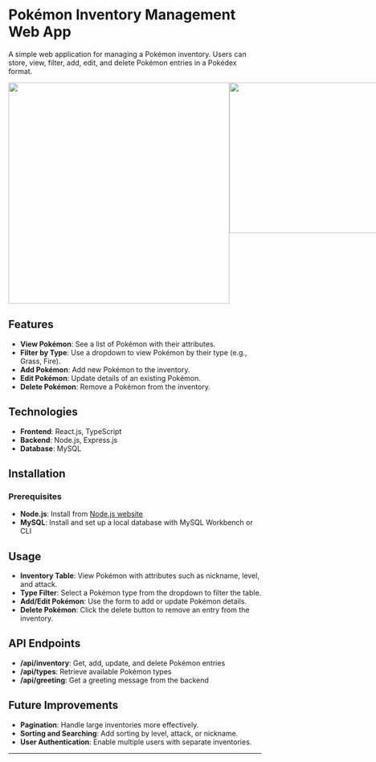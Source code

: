 # Pokémon Inventory Management Web App

A simple web application for managing a Pokémon inventory. Users can store, view, filter, add, edit, and delete Pokémon entries in a Pokédex format.


<div style="display: flex; justify-content: space-around;">
    <img src="https://github.com/user-attachments/assets/92800e2d-21d4-415c-b1c0-5b34efda3af1" width="440" />
    <img src="https://github.com/user-attachments/assets/eeae2a3d-971f-461c-b034-19c0c854049b" width="300" />
</div>


## Features
- **View Pokémon**: See a list of Pokémon with their attributes.
- **Filter by Type**: Use a dropdown to view Pokémon by their type (e.g., Grass, Fire).
- **Add Pokémon**: Add new Pokémon to the inventory.
- **Edit Pokémon**: Update details of an existing Pokémon.
- **Delete Pokémon**: Remove a Pokémon from the inventory.

## Technologies
- **Frontend**: React.js, TypeScript
- **Backend**: Node.js, Express.js
- **Database**: MySQL

## Installation

### Prerequisites
- **Node.js**: Install from [Node.js website](https://nodejs.org/)
- **MySQL**: Install and set up a local database with MySQL Workbench or CLI


## Usage
- **Inventory Table**: View Pokémon with attributes such as nickname, level, and attack.
- **Type Filter**: Select a Pokémon type from the dropdown to filter the table.
- **Add/Edit Pokémon**: Use the form to add or update Pokémon details.
- **Delete Pokémon**: Click the delete button to remove an entry from the inventory.

## API Endpoints
- **/api/inventory**: Get, add, update, and delete Pokémon entries
- **/api/types**: Retrieve available Pokémon types
- **/api/greeting**: Get a greeting message from the backend

## Future Improvements
- **Pagination**: Handle large inventories more effectively.
- **Sorting and Searching**: Add sorting by level, attack, or nickname.
- **User Authentication**: Enable multiple users with separate inventories.

--- 
